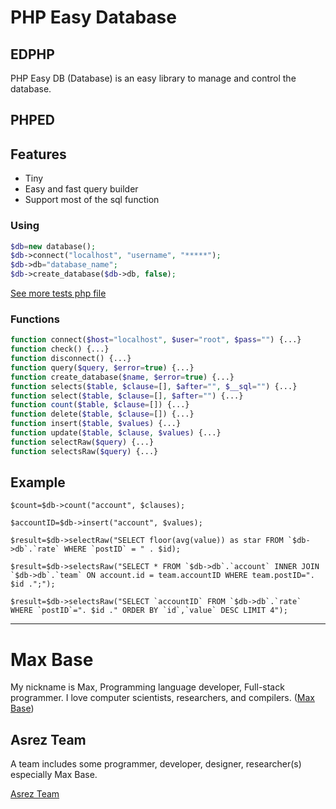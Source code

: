 # PHP Easy Database

## EDPHP

PHP Easy DB (Database) is an easy library to manage and control the database.

## PHPED

## Features

- Tiny
- Easy and fast query builder
- Support most of the sql function

### Using

```php
$db=new database();
$db->connect("localhost", "username", "*****");
$db->db="database_name";
$db->create_database($db->db, false);
```
[See more tests php file](/test/)

### Functions

```php
function connect($host="localhost", $user="root", $pass="") {...}
function check() {...}
function disconnect() {...}
function query($query, $error=true) {...}
function create_database($name, $error=true) {...}
function selects($table, $clause=[], $after="", $__sql="") {...}
function select($table, $clause=[], $after="") {...}
function count($table, $clause=[]) {...}
function delete($table, $clause=[]) {...}
function insert($table, $values) {...}
function update($table, $clause, $values) {...}
function selectRaw($query) {...}
function selectsRaw($query) {...}
```

## Example

```
$count=$db->count("account", $clauses);

$accountID=$db->insert("account", $values);

$result=$db->selectRaw("SELECT floor(avg(value)) as star FROM `$db->db`.`rate` WHERE `postID` = " . $id);

$result=$db->selectsRaw("SELECT * FROM `$db->db`.`account` INNER JOIN `$db->db`.`team` ON account.id = team.accountID WHERE team.postID=". $id .";");

$result=$db->selectsRaw("SELECT `accountID` FROM `$db->db`.`rate` WHERE `postID`=". $id ." ORDER BY `id`,`value` DESC LIMIT 4");
```

---------

# Max Base

My nickname is Max, Programming language developer, Full-stack programmer. I love computer scientists, researchers, and compilers. ([Max Base](https://maxbase.org/))

## Asrez Team

A team includes some programmer, developer, designer, researcher(s) especially Max Base.

[Asrez Team](https://www.asrez.com/)
